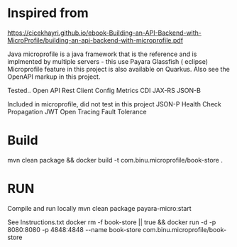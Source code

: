 # Inspired from
https://cicekhayri.github.io/ebook-Building-an-API-Backend-with-MicroProfile/building-an-api-backend-with-microprofile.pdf

Java microprofile is a java framework that is the reference and is implmented by multiple servers - this use Payara Glassfish ( eclipse)
Microprofile feature in this project is also available on Quarkus.
Also see the OpenAPI markup in this project.

Tested..
Open API 
Rest Client 
Config
Metrics 
CDI 
JAX-RS 
JSON-B

Included in microprofile, did not test in this project 
JSON-P 
Health Check
Propagation 
JWT 
Open Tracing 
Fault Tolerance 


# Build
mvn clean package && docker build -t com.binu.microprofile/book-store .

# RUN
Compile and run locally
mvn clean package payara-micro:start

See Instructions.txt
docker rm -f book-store || true && docker run -d -p 8080:8080 -p 4848:4848 --name book-store com.binu.microprofile/book-store 
